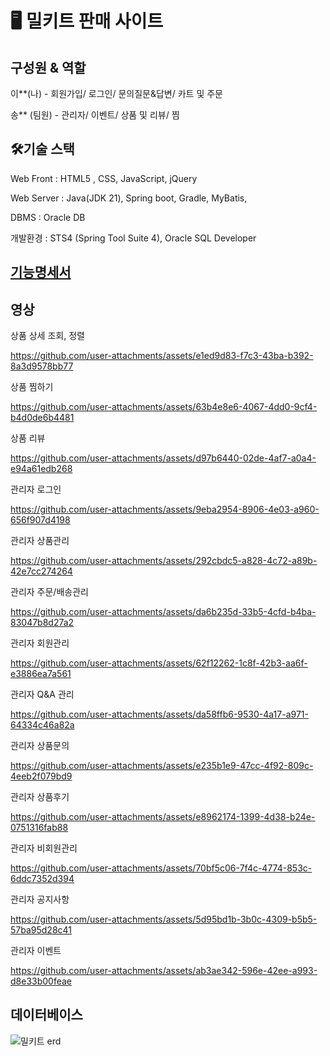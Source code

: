 # 🖥️ 밀키트 판매 사이트

## 구성원 & 역할


이**(나) - 회원가입/ 로그인/ 문의질문&답변/ 카트 및 주문 

송** (팀원) - 관리자/ 이벤트/ 상품 및 리뷰/ 찜


## 🛠기술 스택


Web Front : HTML5 , CSS, JavaScript, jQuery

Web Server : Java(JDK 21), Spring boot, Gradle, MyBatis,

DBMS : Oracle DB

개발환경 : STS4 (Spring Tool Suite 4), Oracle SQL Developer


## [기능명세서](https://github.com/young042510/MealShop/wiki/%EA%B8%B0%EB%8A%A5%EB%AA%85%EC%84%B8)

## 영상

상품 상세 조회, 정렬

https://github.com/user-attachments/assets/e1ed9d83-f7c3-43ba-b392-8a3d9578bb77

상품 찜하기

https://github.com/user-attachments/assets/63b4e8e6-4067-4dd0-9cf4-b4d0de6b4481

상품 리뷰

https://github.com/user-attachments/assets/d97b6440-02de-4af7-a0a4-e94a61edb268

관리자 로그인

https://github.com/user-attachments/assets/9eba2954-8906-4e03-a960-656f907d4198

관리자 상품관리

https://github.com/user-attachments/assets/292cbdc5-a828-4c72-a89b-42e7cc274264

관리자 주문/배송관리

https://github.com/user-attachments/assets/da6b235d-33b5-4cfd-b4ba-83047b8d27a2

관리자 회원관리

https://github.com/user-attachments/assets/62f12262-1c8f-42b3-aa6f-e3886ea7a561

관리자 Q&A 관리

https://github.com/user-attachments/assets/da58ffb6-9530-4a17-a971-64334c46a82a

관리자 상품문의

https://github.com/user-attachments/assets/e235b1e9-47cc-4f92-809c-4eeb2f079bd9

관리자 상품후기

https://github.com/user-attachments/assets/e8962174-1399-4d38-b24e-0751316fab88

관리자 비회원관리

https://github.com/user-attachments/assets/70bf5c06-7f4c-4774-853c-6ddc7352d394

관리자 공지사항

https://github.com/user-attachments/assets/5d95bd1b-3b0c-4309-b5b5-57ba95d28c41

관리자 이벤트

https://github.com/user-attachments/assets/ab3ae342-596e-42ee-a993-d8e33b00feae

## 데이터베이스
![밀키트 erd](https://github.com/user-attachments/assets/433f728d-7cce-4ca2-bc30-bdb93636389a)

